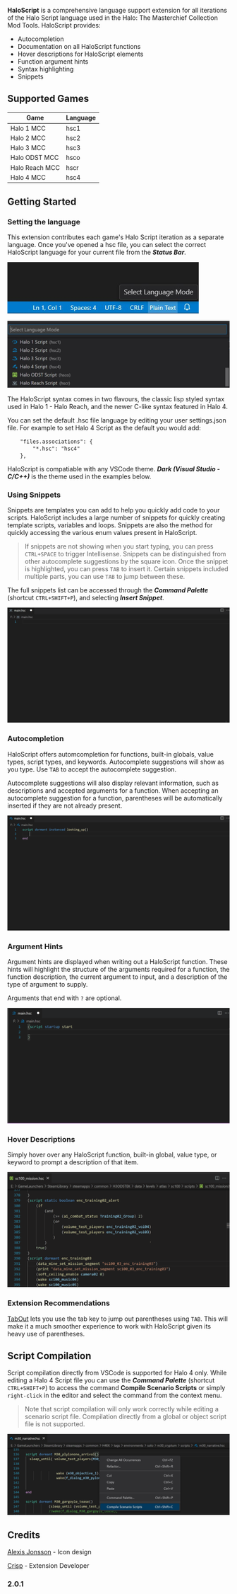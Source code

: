 **HaloScript** is a comprehensive language support extension for all iterations of the Halo Script language used in the Halo: The Masterchief Collection Mod Tools. HaloScript provides:
- Autocompletion
- Documentation on all HaloScript functions
- Hover descriptions for HaloScript elements
- Function argument hints
- Syntax highlighting
- Snippets

## Supported Games

| Game | Language |
| ----------- | ----------- |
| Halo 1 MCC | hsc1 |
| Halo 2 MCC | hsc2 | 
| Halo 3 MCC | hsc3 | 
| Halo ODST MCC | hsco | 
| Halo Reach MCC | hscr | 
| Halo 4 MCC | hsc4 | 

## Getting Started

### Setting the language

This extension contributes each game's Halo Script iteration as a separate language. Once you've opened a hsc file, you can select the correct HaloScript language for your current file from the ***Status Bar***.

![Status Bar](images/status_bar.jpg)

![HaloScript Languages](images/languages.jpg)

The HaloScript syntax comes in two flavours, the classic lisp styled syntax used in Halo 1 - Halo Reach, and the newer C-like syntax featured in Halo 4.

 You can set the default .hsc file language by editing your user settings.json file. For example to set Halo 4 Script as the default you would add:

```
    "files.associations": {
        "*.hsc": "hsc4"
    },
```

HaloScript is compatiable with any VSCode theme. ***Dark (Visual Studio - C/C++)*** is the theme used in the examples below.

### Using Snippets

Snippets are templates you can add to help you quickly add code to your scripts. HaloScript includes a large number of snippets for quickly creating template scripts, variables and loops. Snippets are also the method for quickly accessing the various enum values present in HaloScript.

> If snippets are not showing when you start typing, you can press `CTRL+SPACE` to trigger Intellisense. Snippets can be distinguished from other autocomplete suggestions by the square icon. Once the snippet is highlighted, you can press `TAB` to insert it. Certain snippets included multiple parts, you can use `TAB` to jump between these.

The full snippets list can be accessed through the ***Command Palette*** (shortcut `CTRL+SHIFT+P`), and selecting ***Insert Snippet***.

![Snippets in Halo Reach Script](images/snippets_example.gif)

### Autocompletion

HaloScript offers automcompletion for functions, built-in globals, value types, script types, and keywords. Autocomplete suggestions will show as you type. Use `TAB` to accept the autocomplete suggestion. 

Autocomplete suggestions will also display relevant information, such as descriptions and accepted arguments for a function. When accepting an autocomplete suggestion for a function, parentheses will be automatically inserted if they are not already present.

![Autocompletion in Halo 4 Script](images/autocompletion_example.gif)

### Argument Hints

Argument hints are displayed when writing out a HaloScript function. These hints will highlight the structure of the arguments required for a function, the function description, the current argument to input, and a description of the type of argument to supply.

Arguments that end with `?` are optional.

![Argument Hints in Halo 2 Script](images/signature_example.gif)

### Hover Descriptions

Simply hover over any HaloScript function, built-in global, value type, or keyword to prompt a description of that item.

![Hover Descriptions in Halo ODST Script](images/hover_example.gif)

### Extension Recommendations

[TabOut](https://marketplace.visualstudio.com/items?itemName=albert.TabOut) lets you use the tab key to jump out parentheses using `TAB`. This will make it a much smoother experience to work with HaloScript given its heavy use of parentheses.

## Script Compilation

Script compilation directly from VSCode is supported for Halo 4 only. While editing a Halo 4 Script file you can use the ***Command Palette*** (shortcut `CTRL+SHIFT+P`) to access the command **Compile Scenario Scripts** or simply `right-click` in the editor and select the command from the context menu.

> Note that script compilation will only work correctly while editing a scenario script file. Compilation directly from a global or object script file is not supported.

![Hover Descriptions in Halo ODST Script](images/script_compile.jpg)

## Credits

[Alexis Jonsson](https://github.com/AlexisJonsson) - Icon design

[Crisp](https://github.com/ILoveAGoodCrisp) - Extension Developer

### 2.0.1